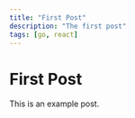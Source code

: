 ```yaml
---
title: "First Post"
description: "The first post"
tags: [go, react]
---
```

# First Post

This is an example post.
